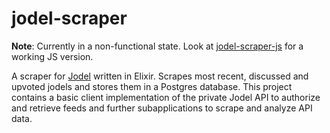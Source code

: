 # jodel-scraper

__Note__: Currently in a non-functional state. Look at [jodel-scraper-js](https://github.com/maximumstock/jodel-scraper-js) for a working JS version.

A scraper for [Jodel](https://www.jodel-app.com) written in Elixir.
Scrapes most recent, discussed and upvoted jodels and stores them in a Postgres database.
This project contains a basic client implementation of the private Jodel API to authorize
and retrieve feeds and further subapplications to scrape and analyze API data.
